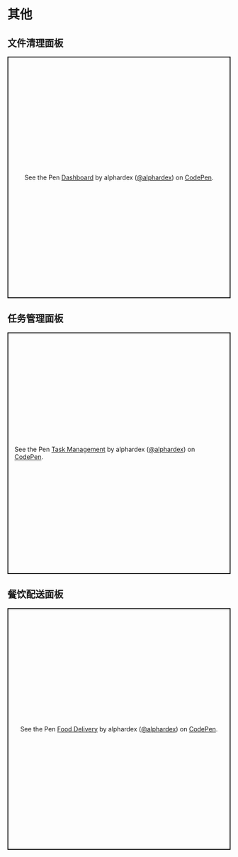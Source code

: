 # 其他

## 文件清理面板

<p class="codepen" data-height="265" data-theme-id="dark" data-default-tab="html,result" data-user="alphardex" data-slug-hash="yLNwKqx" style="height: 545px; box-sizing: border-box; display: flex; align-items: center; justify-content: center; border: 2px solid; margin: 1em 0; padding: 1em;" data-pen-title="Dashboard">
  <span>See the Pen <a href="https://codepen.io/alphardex/pen/yLNwKqx">
  Dashboard</a> by alphardex (<a href="https://codepen.io/alphardex">@alphardex</a>)
  on <a href="https://codepen.io">CodePen</a>.</span>
</p>
<script async src="https://static.codepen.io/assets/embed/ei.js"></script>

## 任务管理面板

<p class="codepen" data-height="265" data-theme-id="dark" data-default-tab="html,result" data-user="alphardex" data-slug-hash="xxGoKEO" style="height: 545px; box-sizing: border-box; display: flex; align-items: center; justify-content: center; border: 2px solid; margin: 1em 0; padding: 1em;" data-pen-title="Task Management">
  <span>See the Pen <a href="https://codepen.io/alphardex/pen/xxGoKEO">
  Task Management</a> by alphardex (<a href="https://codepen.io/alphardex">@alphardex</a>)
  on <a href="https://codepen.io">CodePen</a>.</span>
</p>
<script async src="https://static.codepen.io/assets/embed/ei.js"></script>

## 餐饮配送面板

<p class="codepen" data-height="265" data-theme-id="dark" data-default-tab="html,result" data-user="alphardex" data-slug-hash="NWqZmpj" style="height: 545px; box-sizing: border-box; display: flex; align-items: center; justify-content: center; border: 2px solid; margin: 1em 0; padding: 1em;" data-pen-title="Food Delivery">
  <span>See the Pen <a href="https://codepen.io/alphardex/pen/NWqZmpj">
  Food Delivery</a> by alphardex (<a href="https://codepen.io/alphardex">@alphardex</a>)
  on <a href="https://codepen.io">CodePen</a>.</span>
</p>
<script async src="https://static.codepen.io/assets/embed/ei.js"></script>
